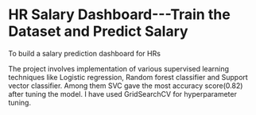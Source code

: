 # HR Salary Dashboard---Train the Dataset and Predict Salary


To build a salary prediction dashboard for HRs

The project involves implementation of various supervised learning techniques like Logistic regression, Random forest classifier and Support vector classifier. Among them SVC gave the most accuracy score(0.82) after tuning the model. I have used GridSearchCV for hyperparameter tuning.
